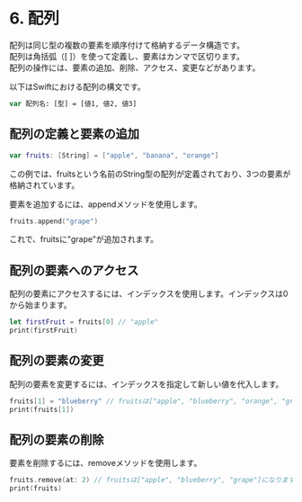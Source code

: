 # 6. 配列

配列は同じ型の複数の要素を順序付けて格納するデータ構造です。<br/>
配列は角括弧（[ ]）を使って定義し、要素はカンマで区切ります。<br/>
配列の操作には、要素の追加、削除、アクセス、変更などがあります。

以下はSwiftにおける配列の構文です。

```swift
var 配列名: [型] = [値1, 値2, 値3]
```

## 配列の定義と要素の追加

```swift
var fruits: [String] = ["apple", "banana", "orange"]
```

この例では、fruitsという名前のString型の配列が定義されており、3つの要素が格納されています。

要素を追加するには、appendメソッドを使用します。

```swift
fruits.append("grape")
```

これで、fruitsに"grape"が追加されます。

## 配列の要素へのアクセス

配列の要素にアクセスするには、インデックスを使用します。インデックスは0から始まります。

```swift
let firstFruit = fruits[0] // "apple"
print(firstFruit)
```

## 配列の要素の変更

配列の要素を変更するには、インデックスを指定して新しい値を代入します。

```swift
fruits[1] = "blueberry" // fruitsは["apple", "blueberry", "orange", "grape"]になります
print(fruits[1])
```

## 配列の要素の削除

要素を削除するには、removeメソッドを使用します。
```swift
fruits.remove(at: 2) // fruitsは["apple", "blueberry", "grape"]になります
print(fruits)
```

